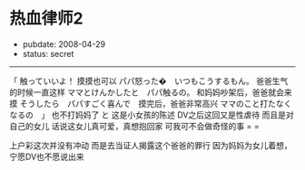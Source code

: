 # 热血律师2

- pubdate: 2008-04-29
- status: secret

--------------------------


「 触っていいよ！ 摸摸也可以
パパ怒った�　いつもこうするもん。 爸爸生气的时候一直这样
ママとけんかしたと　パパ触るの。 和妈妈吵架后，爸爸就会来摸
そうしたら　パパすごく喜んで　摸完后，爸爸非常高兴
ママのこと打たなくなるの　」 也不打妈妈了
と
这是小女孩的陈述
DV之后这回又是性虐待
而且是对自己的女儿
话说这女儿真可爱，真想抱回家
可我可不会做奇怪的事 = =

上户彩这次并没有冲动
而是去当证人揭露这个爸爸的罪行
因为妈妈为女儿着想，宁愿DV也不愿说出来
